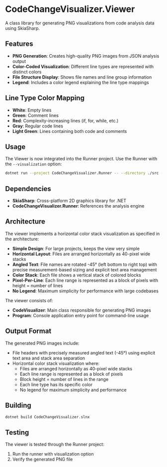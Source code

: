 # CodeChangeVisualizer.Viewer

A class library for generating PNG visualizations from code analysis data using SkiaSharp.

## Features

- **PNG Generation**: Creates high-quality PNG images from JSON analysis output
- **Color-Coded Visualization**: Different line types are represented with distinct colors
- **File Structure Display**: Shows file names and line group information
- **Legend**: Includes a color legend explaining the line type mappings

## Line Type Color Mapping

- **White**: Empty lines
- **Green**: Comment lines
- **Red**: Complexity-increasing lines (if, for, while, etc.)
- **Gray**: Regular code lines
- **Light Green**: Lines containing both code and comments

## Usage

The Viewer is now integrated into the Runner project. Use the Runner with the `--visualization` option:

```bash
dotnet run --project CodeChangeVisualizer.Runner -- --directory ./src --visualization output.png
```

## Dependencies

- **SkiaSharp**: Cross-platform 2D graphics library for .NET
- **CodeChangeVisualizer.Runner**: References the analysis engine

## Architecture

The viewer implements a horizontal color stack visualization as specified in the architecture:

- **Simple Design**: For large projects, keeps the view very simple
- **Horizontal Layout**: Files are arranged horizontally as 40-pixel wide stacks
- **Angled Text**: File names are rotated -45° (left bottom to right top) with precise measurement-based sizing and explicit text area management
- **Color Stack**: Each file shows a vertical stack of colored blocks
- **Pixel-Per-Line**: Each line range is represented as a block of pixels with height = number of lines
- **No Legend**: Maximum simplicity for performance with large codebases

The viewer consists of:
- **CodeVisualizer**: Main class responsible for generating PNG images
- **Program**: Console application entry point for command-line usage

## Output Format

The generated PNG images include:
- File headers with precisely measured angled text (-45°) using explicit text area and stack area separation
- Horizontal color stack visualization where:
  - Files are arranged horizontally as 40-pixel wide stacks
  - Each line range is represented as a block of pixels
  - Block height = number of lines in the range
  - Each line type has its specific color
  - No legend for maximum simplicity and performance

## Building

```bash
dotnet build CodeChangeVisualizer.slnx
```

## Testing

The viewer is tested through the Runner project:
1. Run the runner with visualization option
2. Verify the generated PNG file 